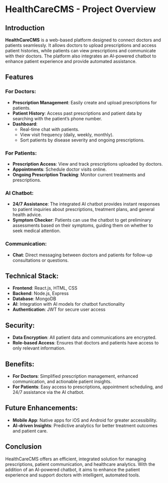 # HealthCareCMS - Project Overview

## Introduction
**HealthCareCMS** is a web-based platform designed to connect doctors and patients seamlessly. It allows doctors to upload prescriptions and access patient histories, while patients can view prescriptions and communicate with their doctors. The platform also integrates an AI-powered chatbot to enhance patient experience and provide automated assistance.

## Features

### For Doctors:
- **Prescription Management**: Easily create and upload prescriptions for patients.
- **Patient History**: Access past prescriptions and patient data by searching with the patient’s phone number.
- **Dashboard**:
  - Real-time chat with patients.
  - View visit frequency (daily, weekly, monthly).
  - Sort patients by disease severity and ongoing prescriptions.

### For Patients:
- **Prescription Access**: View and track prescriptions uploaded by doctors.
- **Appointments**: Schedule doctor visits online.
- **Ongoing Prescription Tracking**: Monitor current treatments and prescriptions.

### AI Chatbot:
- **24/7 Assistance**: The integrated AI chatbot provides instant responses to patient inquiries about prescriptions, treatment plans, and general health advice.
- **Symptom Checker**: Patients can use the chatbot to get preliminary assessments based on their symptoms, guiding them on whether to seek medical attention.

### Communication:
- **Chat**: Direct messaging between doctors and patients for follow-up consultations or questions.

## Technical Stack:
- **Frontend**: React.js, HTML, CSS
- **Backend**: Node.js, Express
- **Database**: MongoDB
- **AI**: Integration with AI models for chatbot functionality
- **Authentication**: JWT for secure user access

## Security:
- **Data Encryption**: All patient data and communications are encrypted.
- **Role-based Access**: Ensures that doctors and patients have access to only relevant information.

## Benefits:
- **For Doctors**: Simplified prescription management, enhanced communication, and actionable patient insights.
- **For Patients**: Easy access to prescriptions, appointment scheduling, and 24/7 assistance via the AI chatbot.

## Future Enhancements:
- **Mobile App**: Native apps for iOS and Android for greater accessibility.
- **AI-driven Insights**: Predictive analytics for better treatment outcomes and patient care.

## Conclusion
HealthCareCMS offers an efficient, integrated solution for managing prescriptions, patient communication, and healthcare analytics. With the addition of an AI-powered chatbot, it aims to enhance the patient experience and support doctors with intelligent, automated tools.
